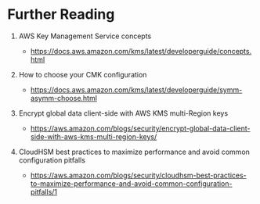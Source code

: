 
# Further Reading

1. AWS Key Management Service concepts
    - https://docs.aws.amazon.com/kms/latest/developerguide/concepts.html

1. How to choose your CMK configuration
    - https://docs.aws.amazon.com/kms/latest/developerguide/symm-asymm-choose.html

1. Encrypt global data client-side with AWS KMS multi-Region keys
    - https://aws.amazon.com/blogs/security/encrypt-global-data-client-side-with-aws-kms-multi-region-keys/

1. CloudHSM best practices to maximize performance and avoid common configuration pitfalls
    - https://aws.amazon.com/blogs/security/cloudhsm-best-practices-to-maximize-performance-and-avoid-common-configuration-pitfalls/1
